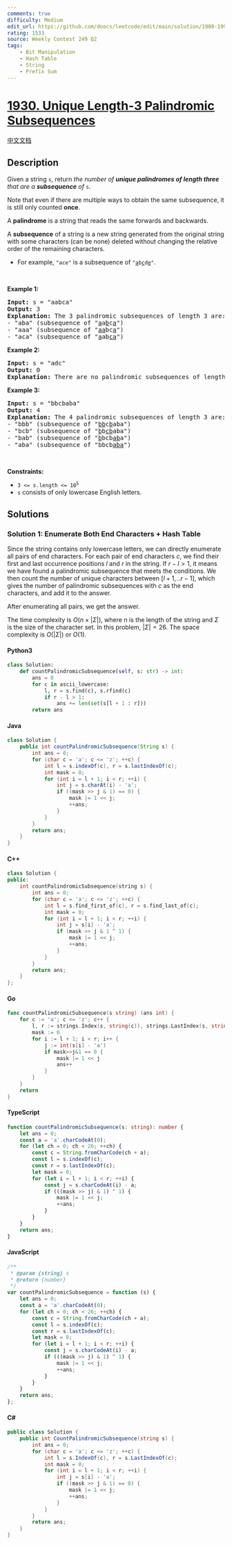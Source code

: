 ```yaml
---
comments: true
difficulty: Medium
edit_url: https://github.com/doocs/leetcode/edit/main/solution/1900-1999/1930.Unique%20Length-3%20Palindromic%20Subsequences/README_EN.md
rating: 1533
source: Weekly Contest 249 Q2
tags:
    - Bit Manipulation
    - Hash Table
    - String
    - Prefix Sum
---
```


<!-- problem:start -->

# [1930. Unique Length-3 Palindromic Subsequences](https://leetcode.com/problems/unique-length-3-palindromic-subsequences)

[中文文档](/solution/1900-1999/1930.Unique%20Length-3%20Palindromic%20Subsequences/README.md)

## Description

<!-- description:start -->

<p>Given a string <code>s</code>, return <em>the number of <strong>unique palindromes of length three</strong> that are a <strong>subsequence</strong> of </em><code>s</code>.</p>

<p>Note that even if there are multiple ways to obtain the same subsequence, it is still only counted <strong>once</strong>.</p>

<p>A <strong>palindrome</strong> is a string that reads the same forwards and backwards.</p>

<p>A <strong>subsequence</strong> of a string is a new string generated from the original string with some characters (can be none) deleted without changing the relative order of the remaining characters.</p>

<ul>
	<li>For example, <code>&quot;ace&quot;</code> is a subsequence of <code>&quot;<u>a</u>b<u>c</u>d<u>e</u>&quot;</code>.</li>
</ul>

<p>&nbsp;</p>
<p><strong class="example">Example 1:</strong></p>

<pre>
<strong>Input:</strong> s = &quot;aabca&quot;
<strong>Output:</strong> 3
<strong>Explanation:</strong> The 3 palindromic subsequences of length 3 are:
- &quot;aba&quot; (subsequence of &quot;<u>a</u>a<u>b</u>c<u>a</u>&quot;)
- &quot;aaa&quot; (subsequence of &quot;<u>aa</u>bc<u>a</u>&quot;)
- &quot;aca&quot; (subsequence of &quot;<u>a</u>ab<u>ca</u>&quot;)
</pre>

<p><strong class="example">Example 2:</strong></p>

<pre>
<strong>Input:</strong> s = &quot;adc&quot;
<strong>Output:</strong> 0
<strong>Explanation:</strong> There are no palindromic subsequences of length 3 in &quot;adc&quot;.
</pre>

<p><strong class="example">Example 3:</strong></p>

<pre>
<strong>Input:</strong> s = &quot;bbcbaba&quot;
<strong>Output:</strong> 4
<strong>Explanation:</strong> The 4 palindromic subsequences of length 3 are:
- &quot;bbb&quot; (subsequence of &quot;<u>bb</u>c<u>b</u>aba&quot;)
- &quot;bcb&quot; (subsequence of &quot;<u>b</u>b<u>cb</u>aba&quot;)
- &quot;bab&quot; (subsequence of &quot;<u>b</u>bcb<u>ab</u>a&quot;)
- &quot;aba&quot; (subsequence of &quot;bbcb<u>aba</u>&quot;)
</pre>

<p>&nbsp;</p>
<p><strong>Constraints:</strong></p>

<ul>
	<li><code>3 &lt;= s.length &lt;= 10<sup>5</sup></code></li>
	<li><code>s</code> consists of only lowercase English letters.</li>
</ul>

<!-- description:end -->

## Solutions

<!-- solution:start -->

### Solution 1: Enumerate Both End Characters + Hash Table

Since the string contains only lowercase letters, we can directly enumerate all pairs of end characters. For each pair of end characters $c$, we find their first and last occurrence positions $l$ and $r$ in the string. If $r - l > 1$, it means we have found a palindromic subsequence that meets the conditions. We then count the number of unique characters between $[l+1,..r-1]$, which gives the number of palindromic subsequences with $c$ as the end characters, and add it to the answer.

After enumerating all pairs, we get the answer.

The time complexity is $O(n \times |\Sigma|)$, where $n$ is the length of the string and $\Sigma$ is the size of the character set. In this problem, $|\Sigma| = 26$. The space complexity is $O(|\Sigma|)$ or $O(1)$.

<!-- tabs:start -->

#### Python3

```python
class Solution:
    def countPalindromicSubsequence(self, s: str) -> int:
        ans = 0
        for c in ascii_lowercase:
            l, r = s.find(c), s.rfind(c)
            if r - l > 1:
                ans += len(set(s[l + 1 : r]))
        return ans
```

#### Java

```java
class Solution {
    public int countPalindromicSubsequence(String s) {
        int ans = 0;
        for (char c = 'a'; c <= 'z'; ++c) {
            int l = s.indexOf(c), r = s.lastIndexOf(c);
            int mask = 0;
            for (int i = l + 1; i < r; ++i) {
                int j = s.charAt(i) - 'a';
                if ((mask >> j & 1) == 0) {
                    mask |= 1 << j;
                    ++ans;
                }
            }
        }
        return ans;
    }
}
```

#### C++

```cpp
class Solution {
public:
    int countPalindromicSubsequence(string s) {
        int ans = 0;
        for (char c = 'a'; c <= 'z'; ++c) {
            int l = s.find_first_of(c), r = s.find_last_of(c);
            int mask = 0;
            for (int i = l + 1; i < r; ++i) {
                int j = s[i] - 'a';
                if (mask >> j & 1 ^ 1) {
                    mask |= 1 << j;
                    ++ans;
                }
            }
        }
        return ans;
    }
};
```

#### Go

```go
func countPalindromicSubsequence(s string) (ans int) {
	for c := 'a'; c <= 'z'; c++ {
		l, r := strings.Index(s, string(c)), strings.LastIndex(s, string(c))
		mask := 0
		for i := l + 1; i < r; i++ {
			j := int(s[i] - 'a')
			if mask>>j&1 == 0 {
				mask |= 1 << j
				ans++
			}
		}
	}
	return
}
```

#### TypeScript

```ts
function countPalindromicSubsequence(s: string): number {
    let ans = 0;
    const a = 'a'.charCodeAt(0);
    for (let ch = 0; ch < 26; ++ch) {
        const c = String.fromCharCode(ch + a);
        const l = s.indexOf(c);
        const r = s.lastIndexOf(c);
        let mask = 0;
        for (let i = l + 1; i < r; ++i) {
            const j = s.charCodeAt(i) - a;
            if (((mask >> j) & 1) ^ 1) {
                mask |= 1 << j;
                ++ans;
            }
        }
    }
    return ans;
}
```

#### JavaScript

```js
/**
 * @param {string} s
 * @return {number}
 */
var countPalindromicSubsequence = function (s) {
    let ans = 0;
    const a = 'a'.charCodeAt(0);
    for (let ch = 0; ch < 26; ++ch) {
        const c = String.fromCharCode(ch + a);
        const l = s.indexOf(c);
        const r = s.lastIndexOf(c);
        let mask = 0;
        for (let i = l + 1; i < r; ++i) {
            const j = s.charCodeAt(i) - a;
            if (((mask >> j) & 1) ^ 1) {
                mask |= 1 << j;
                ++ans;
            }
        }
    }
    return ans;
};
```

#### C#

```cs
public class Solution {
    public int CountPalindromicSubsequence(string s) {
        int ans = 0;
        for (char c = 'a'; c <= 'z'; ++c) {
            int l = s.IndexOf(c), r = s.LastIndexOf(c);
            int mask = 0;
            for (int i = l + 1; i < r; ++i) {
                int j = s[i] - 'a';
                if ((mask >> j & 1) == 0) {
                    mask |= 1 << j;
                    ++ans;
                }
            }
        }
        return ans;
    }
}
```

<!-- tabs:end -->

<!-- solution:end -->

<!-- problem:end -->
